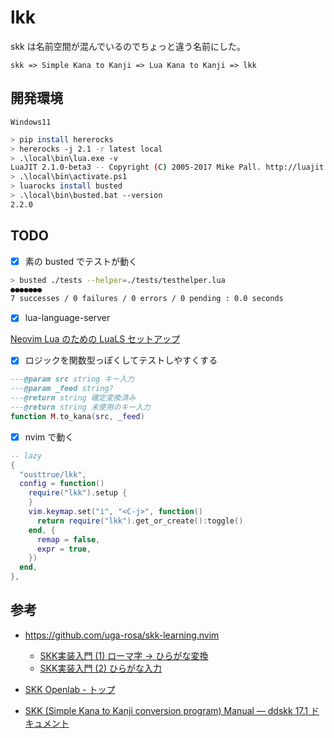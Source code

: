 # lkk

skk は名前空間が混んでいるのでちょっと違う名前にした。

```
skk => Simple Kana to Kanji => Lua Kana to Kanji => lkk
```

## 開発環境

`Windows11`

```sh
> pip install hererocks
> hererocks -j 2.1 -r latest local
> .\local\bin\lua.exe -v
LuaJIT 2.1.0-beta3 -- Copyright (C) 2005-2017 Mike Pall. http://luajit.org/
> .\local\bin\activate.ps1
> luarocks install busted
> .\local\bin\busted.bat --version
2.2.0
```

## TODO

- [x] 素の busted でテストが動く

```sh
> busted ./tests --helper=./tests/testhelper.lua
●●●●●●●
7 successes / 0 failures / 0 errors / 0 pending : 0.0 seconds
```

- [x] lua-language-server

[Neovim Lua のための LuaLS セットアップ](https://zenn.dev/uga_rosa/articles/afe384341fc2e1)

- [x] ロジックを関数型っぽくしてテストしやすくする

```lua
---@param src string キー入力
---@param _feed string?
---@return string 確定変換済み
---@return string 未使用のキー入力
function M.to_kana(src, _feed)
```

- [x] nvim で動く

```lua
-- lazy
{
  "ousttrue/lkk",
  config = function()
    require("lkk").setup {
    }
    vim.keymap.set("i", "<C-j>", function()
      return require("lkk").get_or_create():toggle()
    end, {
      remap = false,
      expr = true,
    })
  end,
},
```

## 参考

- https://github.com/uga-rosa/skk-learning.nvim

  - [SKK実装入門 (1) ローマ字 -> ひらがな変換](https://zenn.dev/uga_rosa/articles/ec5281d5a95a57)
  - [SKK実装入門 (2) ひらがな入力](https://zenn.dev/uga_rosa/articles/e4c532a59de7d6)

- [SKK Openlab - トップ](http://openlab.ring.gr.jp/skk/index-j.html)
- [SKK (Simple Kana to Kanji conversion program) Manual &mdash; ddskk 17.1 ドキュメント](https://ddskk.readthedocs.io/ja/latest/)
